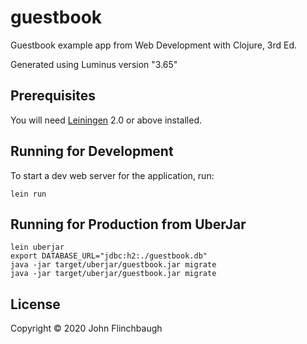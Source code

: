 # guestbook

Guestbook example app from Web Development with Clojure, 3rd Ed.

Generated using Luminus version "3.65"

## Prerequisites

You will need [Leiningen][1] 2.0 or above installed.

[1]: https://github.com/technomancy/leiningen

## Running for Development

To start a dev web server for the application, run:

    lein run 
    
## Running for Production from UberJar

    lein uberjar
    export DATABASE_URL="jdbc:h2:./guestbook.db"
    java -jar target/uberjar/guestbook.jar migrate
    java -jar target/uberjar/guestbook.jar migrate

## License

Copyright © 2020 John Flinchbaugh

